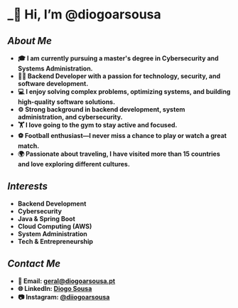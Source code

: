 # **_👋 Hi, I’m @diogoarsousa**  

## **_About Me_**  

- **🎓 I am currently pursuing a master's degree in Cybersecurity and Systems Administration.**  
- **👨‍💻 Backend Developer with a passion for technology, security, and software development.**  
- **💻 I enjoy solving complex problems, optimizing systems, and building high-quality software solutions.**  
- **⚙️ Strong background in backend development, system administration, and cybersecurity.**  
- **🏋️ I love going to the gym to stay active and focused.**  
- **⚽️ Football enthusiast—I never miss a chance to play or watch a great match.**  
- **🌍 Passionate about traveling, I have visited more than 15 countries and love exploring different cultures.**  

## **_Interests_**  

- **Backend Development**  
- **Cybersecurity**  
- **Java & Spring Boot**  
- **Cloud Computing (AWS)**  
- **System Administration**  
- **Tech & Entrepreneurship**  

## **_Contact Me_**

- **📧 Email: geral@diogoarsousa.pt**
- **🌐 LinkedIn: [Diogo Sousa](https://www.linkedin.com/in/diogoarsousa/)**
- **📷 Instagram: [@diiogoarsousa](https://www.instagram.com/diogoarsousa.pt/)**

